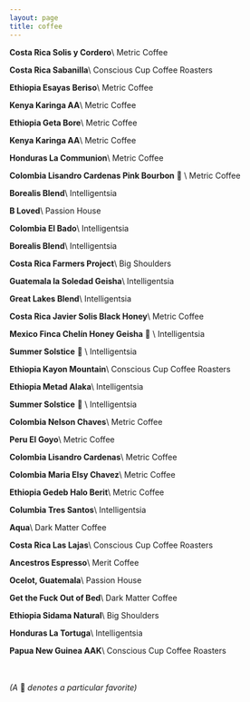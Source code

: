 ```yaml
---
layout: page
title: coffee
---
```


**Costa Rica Solis y Cordero**\\
<span class="grey-text">Metric Coffee</span>

**Costa Rica Sabanilla**\\
<span class="grey-text">Conscious Cup Coffee Roasters</span>

**Ethiopia Esayas Beriso**\\
<span class="grey-text">Metric Coffee</span>

**Kenya Karinga AA**\\
<span class="grey-text">Metric Coffee</span>

**Ethiopia Geta Bore**\\
<span class="grey-text">Metric Coffee</span>

**Kenya Karinga AA**\\
<span class="grey-text">Metric Coffee</span>

**Honduras La Communion**\\
<span class="grey-text">Metric Coffee</span>

**Colombia Lisandro Cardenas Pink Bourbon** 🐻 \\
<span class="grey-text">Metric Coffee</span>

**Borealis Blend**\\
<span class="grey-text">Intelligentsia</span>

**B Loved**\\
<span class="grey-text">Passion House</span>

**Colombia El Bado**\\
<span class="grey-text">Intelligentsia</span>

**Borealis Blend**\\
<span class="grey-text">Intelligentsia</span>

**Costa Rica Farmers Project**\\
<span class="grey-text">Big Shoulders</span>

**Guatemala la Soledad Geisha**\\
<span class="grey-text">Intelligentsia</span>

**Great Lakes Blend**\\
<span class="grey-text">Intelligentsia</span>

**Costa Rica Javier Solis Black Honey**\\
<span class="grey-text">Metric Coffee</span>

**Mexico Finca Chelín Honey Geisha** 🐻 \\
<span class="grey-text">Intelligentsia</span>

**Summer Solstice** 🐻 \\
<span class="grey-text">Intelligentsia</span>

**Ethiopia Kayon Mountain**\\
<span class="grey-text">Conscious Cup Coffee Roasters</span>

**Ethiopia Metad Alaka**\\
<span class="grey-text">Intelligentsia</span>

**Summer Solstice** 🐻 \\
<span class="grey-text">Intelligentsia</span>

**Colombia Nelson Chaves**\\
<span class="grey-text">Metric Coffee</span>

**Peru El Goyo**\\
<span class="grey-text">Metric Coffee</span>

**Colombia Lisandro Cardenas**\\
<span class="grey-text">Metric Coffee</span>

**Colombia Maria Elsy Chavez**\\
<span class="grey-text">Metric Coffee</span>

**Ethiopia Gedeb Halo Berit**\\
<span class="grey-text">Metric Coffee</span>

**Columbia Tres Santos**\\
<span class="grey-text">Intelligentsia </span>

**Aqua**\\
<span class="grey-text">Dark Matter Coffee </span>

**Costa Rica Las Lajas**\\
<span class="grey-text">Conscious Cup Coffee Roasters</span>

**Ancestros Espresso**\\
<span class="grey-text">Merit Coffee</span>

**Ocelot, Guatemala**\\
<span class="grey-text">Passion House</span>

**Get the Fuck Out of Bed**\\
<span class="grey-text">Dark Matter Coffee</span>

**Ethiopia Sidama Natural**\\
<span class="grey-text">Big Shoulders</span>

**Honduras La Tortuga**\\
<span class="grey-text">Intelligentsia</span>

**Papua New Guinea AAK**\\
<span class="grey-text">Conscious Cup Coffee Roasters</span>

<br/>
<br/>

<span class="grey-text">
  <em>(A </em>
  🐻
  <em>denotes a particular favorite)</em>
</span>
